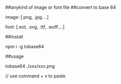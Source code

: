 ##anykind of image or font file
##convert to base 64

image: [.png, .jpg....]

font:  [.eot, .svg, .ttf, .woff....]



##install

npm i -g tobase64

##usage

tobase64 ./xxx/xxx.png

// use command + v  to paste